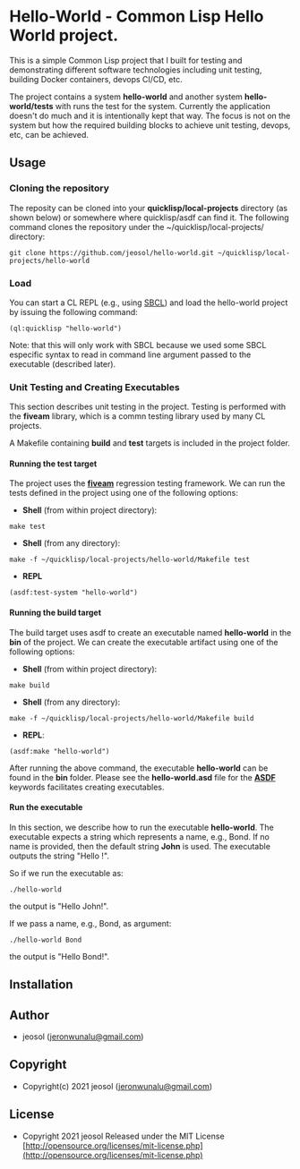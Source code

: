 # Hello-World - Common Lisp Hello World project.
This is a simple Common Lisp project that I built for testing and demonstrating different software technologies including unit testing, building Docker containers, devops CI/CD, etc.

The project contains a system **hello-world** and another system **hello-world/tests** with runs the test for the system. Currently the application doesn't do much and it is intentionally kept that way. The focus is not on the system but how the required building blocks to achieve unit testing, devops, etc, can be achieved.

## Usage
### Cloning the repository

The reposity can be cloned into your **quicklisp/local-projects** directory (as shown below) or somewhere where quicklisp/asdf can find it. The following command clones the repository under the ~/quicklisp/local-projects/ directory:
```
git clone https://github.com/jeosol/hello-world.git ~/quicklisp/local-projects/hello-world
```

### Load
You can start a CL REPL (e.g., using [SBCL](http://sbcl.org)) and load the hello-world project by issuing the following command:
```
(ql:quicklisp "hello-world")
```

Note: that this will only work with SBCL because we used some SBCL especific syntax to read in command line argument passed to the executable (described later).

### Unit Testing and Creating Executables
This section describes unit testing in the project. Testing is performed with the **fiveam** library, which is a commn testing library used by many CL projects. 

A Makefile containing **build** and **test** targets is included in the project folder.

#### Running the **test** target
The project uses the [**fiveam**](https://common-lisp.net/project/fiveam/) regression testing framework. We can run the tests defined in the project using one of the following options:

* **Shell** (from within project directory):
```
make test
```

* **Shell** (from any directory):
```
make -f ~/quicklisp/local-projects/hello-world/Makefile test
```

* **REPL**
```
(asdf:test-system "hello-world")
```

#### Running the **build** target
The build target uses asdf to create an executable named **hello-world** in the **bin** of the project. We can create the executable artifact using one of the following options:

* **Shell** (from within project directory):
```
make build
```

* **Shell** (from any directory):
```
make -f ~/quicklisp/local-projects/hello-world/Makefile build
```

* **REPL**:
```
(asdf:make "hello-world")
```

After running the above command, the executable **hello-world** can be found in the **bin** folder. 
Please see the **hello-world.asd** file for the [**ASDF**](https://common-lisp.net/project/asdf/) keywords facilitates creating executables.


#### Run the executable
In this section, we describe how to run the executable **hello-world**. The executable expects a string which represents a name, e.g., Bond. If no name is provided, then the default string **John** is used. The executable outputs the string "Hello <name>!".

So if we run the executable as:
```
./hello-world
```
the output is "Hello John!".

If we pass a name, e.g., Bond, as argument:
```
./hello-world Bond

```
the output is "Hello Bond!".



## Installation

## Author

* jeosol (jeronwunalu@gmail.com)

## Copyright

* Copyright(c) 2021 jeosol (jeronwunalu@gmail.com)


## License

* Copyright 2021 jeosol Released under the MIT License [http://opensource.org/licenses/mit-license.php](http://opensource.org/licenses/mit-license.php)
